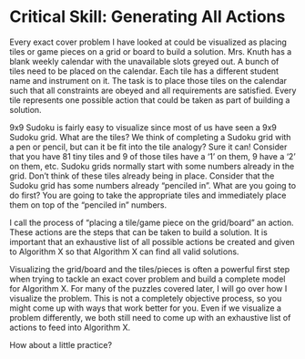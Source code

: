 # Critical Skill: Generating All Actions

Every exact cover problem I have looked at could be visualized as placing tiles or game pieces on a grid or board to build a solution. Mrs. Knuth has a blank weekly calendar with the unavailable slots greyed out. A bunch of tiles need to be placed on the calendar. Each tile has a different student name and instrument on it. The task is to place those tiles on the calendar such that all constraints are obeyed and all requirements are satisfied. Every tile represents one possible action that could be taken as part of building a solution.

9x9 Sudoku is fairly easy to visualize since most of us have seen a 9x9 Sudoku grid. What are the tiles? We think of completing a Sudoku grid with a pen or pencil, but can it be fit into the tile analogy? Sure it can! Consider that you have 81 tiny tiles and 9 of those tiles have a ‘1’ on them, 9 have a ‘2’ on them, etc. Sudoku grids normally start with some numbers already in the grid. Don’t think of these tiles already being in place. Consider that the Sudoku grid has some numbers already “penciled in”. What are you going to do first? You are going to take the appropriate tiles and immediately place them on top of the “penciled in” numbers. 

I call the process of “placing a tile/game piece on the grid/board” an action. These actions are the steps that can be taken to build a solution. It is important that an exhaustive list of all possible actions be created and given to Algorithm X so that Algorithm X can find all valid solutions.

Visualizing the grid/board and the tiles/pieces is often a powerful first step when trying to tackle an exact cover problem and build a complete model for Algorithm X. For many of the puzzles covered later, I will go over how I visualize the problem. This is not a completely objective process, so you might come up with ways that work better for you. Even if we visualize a problem differently, we both still need to come up with an exhaustive list of actions to feed into Algorithm X.

How about a little practice?
